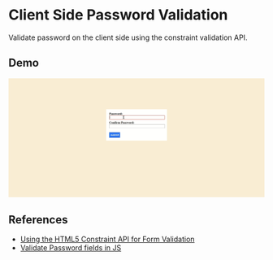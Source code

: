 # Client Side Password Validation

Validate password on the client side using the constraint validation API.

## Demo

![Password Validation Demo](https://github.com/khwilo/password-validation/blob/master/demo/password-validation-demo.gif)

## References

- [Using the HTML5 Constraint API for Form Validation](https://www.sitepoint.com/using-the-html5-constraint-api-for-form-validation/)
- [Validate Password fields in JS](https://www.the-art-of-web.com/javascript/validate-password/)
